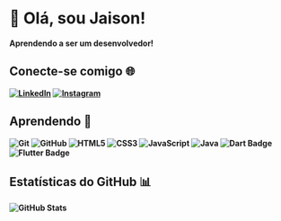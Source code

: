 # 👋 Olá, sou Jaison!
 <strong>Aprendendo a ser um desenvolvedor!<strong> 

## Conecte-se comigo 🌐
[![LinkedIn](https://img.shields.io/badge/LinkedIn-%230077B5?style=for-the-badge&logo=linkedin&logoColor=white)](https://www.linkedin.com/in/jaisoncode/)
[![Instagram](https://img.shields.io/badge/Instagram-%23E4405F?style=for-the-badge&logo=instagram&logoColor=white)](https://www.instagram.com/jaisonz)

## Aprendendo 🚀

![Git](https://img.shields.io/badge/Git-F05032?style=for-the-badge&logo=git&logoColor=white)
![GitHub](https://img.shields.io/badge/GitHub-%23121011?style=for-the-badge&logo=github&logoColor=white)
![HTML5](https://img.shields.io/badge/HTML5-%23E34F26?style=for-the-badge&logo=html5&logoColor=white)
![CSS3](https://img.shields.io/badge/CSS3-%231572B6?style=for-the-badge&logo=css3&logoColor=white)
![JavaScript](https://img.shields.io/badge/JavaScript-%23F7DF1E?style=for-the-badge&logo=javascript&logoColor=black)
![Java](https://img.shields.io/badge/Java-ED8B00?style=for-the-badge&logo=java&logoColor=white)
<img src="https://img.shields.io/badge/Dart-0175C2?style=for-the-badge&logo=dart&logoColor=white" alt="Dart Badge">
<img src="https://img.shields.io/badge/Flutter-02569B?style=for-the-badge&logo=flutter&logoColor=white" alt="Flutter Badge">

## Estatísticas do GitHub 📊
![GitHub Stats](https://github-readme-stats.vercel.app/api?username=jaisoncode&show_icons=true&count_private=true&hide=contribs&theme=dark)


